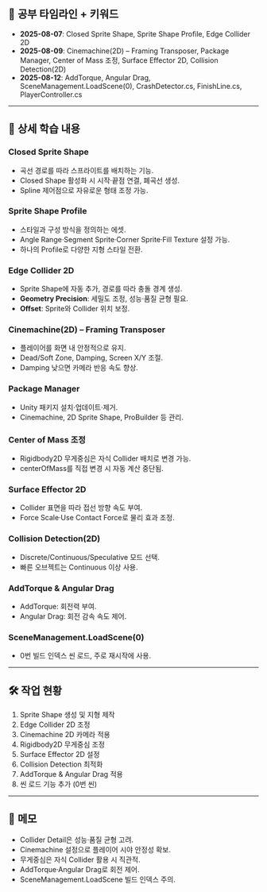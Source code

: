 ## 📅 공부 타임라인 + 키워드

- **2025-08-07**: Closed Sprite Shape, Sprite Shape Profile, Edge Collider 2D
- **2025-08-09**: Cinemachine(2D) – Framing Transposer, Package Manager, Center of Mass 조정, Surface Effector 2D, Collision Detection(2D)
- **2025-08-12**: AddTorque, Angular Drag, SceneManagement.LoadScene(0), CrashDetector.cs, FinishLine.cs, PlayerController.cs

---

## 📌 상세 학습 내용

### Closed Sprite Shape
- 곡선 경로를 따라 스프라이트를 배치하는 기능.
- Closed Shape 활성화 시 시작·끝점 연결, 폐곡선 생성.
- Spline 제어점으로 자유로운 형태 조정 가능.

### Sprite Shape Profile
- 스타일과 구성 방식을 정의하는 에셋.
- Angle Range·Segment Sprite·Corner Sprite·Fill Texture 설정 가능.
- 하나의 Profile로 다양한 지형 스타일 전환.

### Edge Collider 2D
- Sprite Shape에 자동 추가, 경로를 따라 충돌 경계 생성.
- **Geometry Precision**: 세밀도 조정, 성능·품질 균형 필요.
- **Offset**: Sprite와 Collider 위치 보정.

### Cinemachine(2D) – Framing Transposer
- 플레이어를 화면 내 안정적으로 유지.
- Dead/Soft Zone, Damping, Screen X/Y 조절.
- Damping 낮으면 카메라 반응 속도 향상.

### Package Manager
- Unity 패키지 설치·업데이트·제거.
- Cinemachine, 2D Sprite Shape, ProBuilder 등 관리.

### Center of Mass 조정
- Rigidbody2D 무게중심은 자식 Collider 배치로 변경 가능.
- centerOfMass를 직접 변경 시 자동 계산 중단됨.

### Surface Effector 2D
- Collider 표면을 따라 접선 방향 속도 부여.
- Force Scale·Use Contact Force로 물리 효과 조정.

### Collision Detection(2D)
- Discrete/Continuous/Speculative 모드 선택.
- 빠른 오브젝트는 Continuous 이상 사용.

### AddTorque & Angular Drag
- AddTorque: 회전력 부여.
- Angular Drag: 회전 감속 속도 제어.

### SceneManagement.LoadScene(0)
- 0번 빌드 인덱스 씬 로드, 주로 재시작에 사용.

---

## 🛠 작업 현황
1. Sprite Shape 생성 및 지형 제작
2. Edge Collider 2D 조정
3. Cinemachine 2D 카메라 적용
4. Rigidbody2D 무게중심 조정
5. Surface Effector 2D 설정
6. Collision Detection 최적화
7. AddTorque & Angular Drag 적용
8. 씬 로드 기능 추가 (0번 씬)

---

## 📝 메모
- Collider Detail은 성능·품질 균형 고려.
- Cinemachine 설정으로 플레이어 시야 안정성 확보.
- 무게중심은 자식 Collider 활용 시 직관적.
- AddTorque·Angular Drag로 회전 제어.
- SceneManagement.LoadScene 빌드 인덱스 주의.
